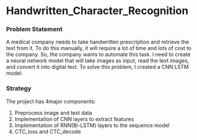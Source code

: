 # Handwritten_Character_Recognition
### Problem Statement
A medical company needs to take handwritten prescription and retrieve the text from it. To do this manually, it will require a lot of time and lots of cost to the company. So, the company wants to automate this task. I need to create a neural network model that will take images as input, read the text images, and convert it into digital text. To solve this problem, I created a CNN LSTM model.
### Strategy
The project has 4major components:  
1. Preprocess image and text data
2. Implementation of CNN layers to extract features
3. Implementation of RNN(Bi-LSTM) layers to the sequence model
4. CTC_loss and CTC_decode
